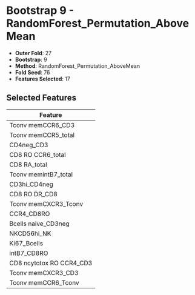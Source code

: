 # Bootstrap 9 - RandomForest_Permutation_AboveMean

- **Outer Fold**: 27
- **Bootstrap**: 9
- **Method**: RandomForest_Permutation_AboveMean
- **Fold Seed**: 76
- **Features Selected**: 17

## Selected Features

| Feature |
|---------|
| Tconv memCCR6_CD3 |
| Tconv memCCR5_total |
| CD4neg_CD3 |
| CD8 RO CCR6_total |
| CD8 RA_total |
| Tconv memintB7_total |
| CD3hi_CD4neg |
| CD8 RO DR_CD8 |
| Tconv memCXCR3_Tconv |
| CCR4_CD8RO |
| Bcells naive_CD3neg |
| NKCD56hi_NK |
| Ki67_Bcells |
| intB7_CD8RO |
| CD8 ncytotox RO CCR4_CD3 |
| Tconv memCXCR3_CD3 |
| Tconv memCCR6_Tconv |

